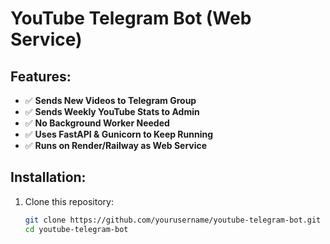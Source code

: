 # YouTube Telegram Bot (Web Service)

## Features:
- ✅ **Sends New Videos to Telegram Group**
- ✅ **Sends Weekly YouTube Stats to Admin**
- ✅ **No Background Worker Needed**
- ✅ **Uses FastAPI & Gunicorn to Keep Running**
- ✅ **Runs on Render/Railway as Web Service**

## Installation:
1. Clone this repository:
   ```bash
   git clone https://github.com/yourusername/youtube-telegram-bot.git
   cd youtube-telegram-bot